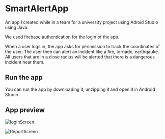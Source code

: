 # SmartAlertApp
An app I created while in a team for a  university project using Adroid Studio using Java.

We used firebase authentication for the login of the app.

When a user logs in, the app asks for perimission to track the coordinates of the user.
The user then can alert an incident like a fire, tornado, earthqauke. All users that are in 
a close radius will be alerted that there is a dangerous incident near them.

## Run the app
You can run the app by downloading it, unzipping it and open it in Android Studio.


## App preview

![loginScreen](https://github.com/giorgos-nikits/SmartAlertApp/assets/60752127/9e230112-b39b-4ac8-9c83-939d9b08cabe)


![ReportScreen](https://github.com/giorgos-nikits/SmartAlertApp/assets/60752127/dc7e9213-5e5f-48b5-8d57-cc0037555474)
